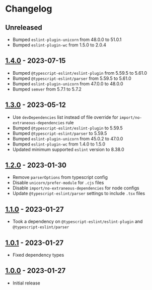 # Changelog

## Unreleased

- Bumped `eslint-plugin-unicorn` from 48.0.0 to 51.0.1
- Bumped `eslint-plugin-wc` from 1.5.0 to 2.0.4

## [1.4.0](https://github.com/rezstream/eslint-plugin-rezstream/compare/v1.3.0...v1.4.0) - 2023-07-15

- Bumped `@typescript-eslint/eslint-plugin` from 5.59.5 to 5.61.0
- Bumped `@typescript-eslint/parser` from 5.59.5 to 5.61.0
- Bumped `eslint-plugin-unicorn` from 47.0.0 to 48.0.0
- Bumped `semver` from 5.7.1 to 5.7.2

## [1.3.0](https://github.com/rezstream/eslint-plugin-rezstream/compare/v1.2.0...v1.3.0) - 2023-05-12

- Use `devDependencies` list instead of file override for `import/no-extraneous-dependencies` rule
- Bumped `@typescript-eslint/eslint-plugin` to 5.59.5
- Bumped `@typescript-eslint/parser` to 5.59.5
- Bumped `eslint-plugin-unicorn` from 45.0.2 to 47.0.0
- Bumped `eslint-plugin-wc` from 1.4.0 to 1.5.0
- Updated minimum supported `eslint` version to 8.38.0

## [1.2.0](https://github.com/rezstream/eslint-plugin-rezstream/compare/v1.1.0...v1.2.0) - 2023-01-30

- Remove `parserOptions` from typescript config
- Disable `unicorn/prefer-module` for `.cjs` files
- Disable `import/no-extraneous-dependencies` for node configs
- Update `@typescript-eslint/parser` settings to include `.tsx` files

## [1.1.0](https://github.com/rezstream/eslint-plugin-rezstream/compare/v1.0.1...v1.1.0) - 2023-01-27

- Took a dependency on `@typescript-eslint/eslint-plugin` and `@typescript-eslint/parser`

## [1.0.1](https://github.com/rezstream/eslint-plugin-rezstream/compare/v1.0.0...v1.0.1) - 2023-01-27

- Fixed dependency types

## [1.0.0](https://github.com/rezstream/eslint-plugin-rezstream/releases/tag/v1.0.0) - 2023-01-27

- Initial release
